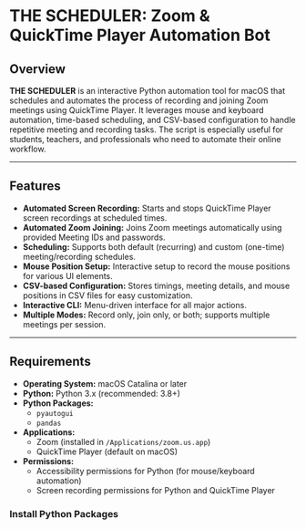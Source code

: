 # THE SCHEDULER: Zoom & QuickTime Player Automation Bot

## Overview

**THE SCHEDULER** is an interactive Python automation tool for macOS that schedules and automates the process of recording and joining Zoom meetings using QuickTime Player. It leverages mouse and keyboard automation, time-based scheduling, and CSV-based configuration to handle repetitive meeting and recording tasks. The script is especially useful for students, teachers, and professionals who need to automate their online workflow.

---

## Features

- **Automated Screen Recording:** Starts and stops QuickTime Player screen recordings at scheduled times.
- **Automated Zoom Joining:** Joins Zoom meetings automatically using provided Meeting IDs and passwords.
- **Scheduling:** Supports both default (recurring) and custom (one-time) meeting/recording schedules.
- **Mouse Position Setup:** Interactive setup to record the mouse positions for various UI elements.
- **CSV-based Configuration:** Stores timings, meeting details, and mouse positions in CSV files for easy customization.
- **Interactive CLI:** Menu-driven interface for all major actions.
- **Multiple Modes:** Record only, join only, or both; supports multiple meetings per session.

---

## Requirements

- **Operating System:** macOS Catalina or later
- **Python:** Python 3.x (recommended: 3.8+)
- **Python Packages:**  
  - `pyautogui`  
  - `pandas`
- **Applications:**  
  - Zoom (installed in `/Applications/zoom.us.app`)
  - QuickTime Player (default on macOS)
- **Permissions:**  
  - Accessibility permissions for Python (for mouse/keyboard automation)
  - Screen recording permissions for Python and QuickTime Player

### Install Python Packages

